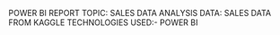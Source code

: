 POWER BI REPORT
TOPIC: SALES DATA ANALYSIS
DATA: SALES DATA FROM KAGGLE
TECHNOLOGIES USED:- POWER BI
